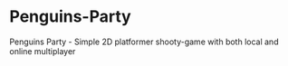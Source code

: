 # Penguins-Party
Penguins Party - Simple 2D platformer shooty-game with both local and online multiplayer

